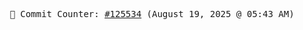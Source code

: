 <p align="center">
    <samp>
        📮 Commit Counter: <a href="https://github.com/Javascript-void0/Javascript-void0/commits/main">#125534</a> (August 19, 2025 @ 05:43 AM)
    </samp>
</p>